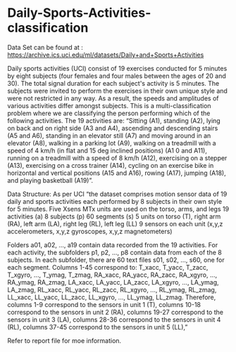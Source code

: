 # Daily-Sports-Activities-classification

Data Set can be found at :  https://archive.ics.uci.edu/ml/datasets/Daily+and+Sports+Activities

Daily sports activities (UCI) consist of 19 exercises conducted for 5 minutes by eight subjects (four females and four males between the ages of 20 and 30). The total signal duration for each subject's activity is 5 minutes.
The subjects were invited to perform the exercises in their own unique style and were not restricted in any way. As a result, the speeds and amplitudes of various activities differ amongst subjects. This is a multi-classification problem where we are classifying the person performing which of the following activities.
The 19 activities are:
“Sitting (A1),
standing (A2),
lying on back and on right side (A3 and A4),
ascending and descending stairs (A5 and A6),
standing in an elevator still (A7)
and moving around in an elevator (A8),
walking in a parking lot (A9),
walking on a treadmill with a speed of 4 km/h (in flat and 15 deg inclined positions) (A1
0 and A11),
running on a treadmill with a speed of 8 km/h (A12),
exercising on a stepper (A13),
exercising on a cross trainer (A14),
cycling on an exercise bike in horizontal and vertical positions (A15 and A16),
rowing (A17),
jumping (A18),
and playing basketball (A19)”.

Data Structure: As per UCI “the dataset comprises motion sensor data of 19 daily and sports activities each performed by 8 subjects in their own style for 5 minutes. Five Xsens MTx units are used on the torso, arms, and legs
19 activities (a)
8 subjects (p) 
60 segments (s) 
5 units on torso (T), right arm (RA), left arm (LA), right leg (RL), left leg (LL) 
9 sensors on each unit (x,y,z accelerometers, x,y,z gyroscopes, x,y,z magnetometers) 

Folders a01, a02, ..., a19 contain data recorded from the 19 activities. 
For each activity, the subfolders p1, p2, ..., p8 contain data from each of the 8 subjects. 
In each subfolder, there are 60 text files s01, s02, ..., s60, one for each segment. 
Columns 1-45 correspond to: 
T_xacc, T_yacc, T_zacc, T_xgyro, ..., T_ymag, T_zmag, RA_xacc, RA_yacc, RA_zacc, RA_xgyro, ..., RA_ymag, RA_zmag, LA_xacc, LA_yacc, LA_zacc, LA_xgyro, ..., LA_ymag, LA_zmag, RL_xacc, RL_yacc, RL_zacc, RL_xgyro, ..., RL_ymag, RL_zmag, LL_xacc, LL_yacc, LL_zacc, LL_xgyro, ..., LL_ymag, LL_zmag. 
Therefore, 
columns 1-9 correspond to the sensors in unit 1 (T), 
columns 10-18 correspond to the sensors in unit 2 (RA), 
columns 19-27 correspond to the sensors in unit 3 (LA), 
columns 28-36 correspond to the sensors in unit 4 (RL), 
columns 37-45 correspond to the sensors in unit 5 (LL),”


Refer to report file for moe information.
